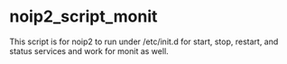 # noip2_script_monit
This script is for noip2 to run under /etc/init.d for start, stop, restart, and status services and work for monit as well.
